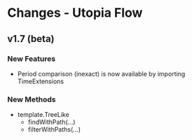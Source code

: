 # Changes - Utopia Flow
## v1.7 (beta)
### New Features
- Period comparison (inexact) is now available by importing TimeExtensions
### New Methods
- template.TreeLike
    - findWithPath(...)
    - filterWithPaths(...)